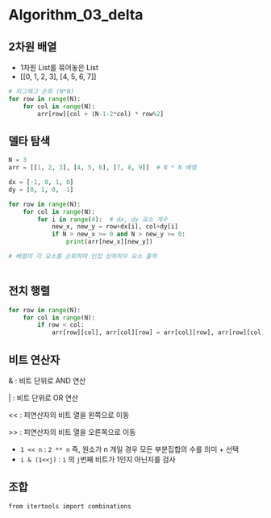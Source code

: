 # Algorithm_03_delta



## 2차원 배열

* 1차원 List를 묶어놓은 List
* [[0, 1, 2, 3], [4, 5, 6, 7]]



```python
# 지그재그 순회 (N*N)
for row in range(N):
    for col in range(N):
        arr[row][col + (N-1-2*col) * row%2]
```



## 델타 탐색

```python
N = 3
arr = [[1, 2, 3], [4, 5, 6], [7, 8, 9]]  # N * N 배열

dx = [-1, 0, 1, 0]
dy = [0, 1, 0, -1]

for row in range(N):
    for col in range(N):
        for i in range(4):  # dx, dy 요소 개수
            new_x, new_y = row+dx[i], col+dy[i]
            if N > new_x >= 0 and N > new_y >= 0:
                print(arr[new_x][new_y])

# 배열의 각 요소를 순회하며 인접 상좌하우 요소 출력
            
```



## 전치 행렬

```python
for row in range(N):
    for col in range(N):
        if row < col:
			arr[row][col], arr[col][row] = arr[col][row], arr[row][col]
```



## 비트 연산자

& : 비트 단위로 AND 연산

| : 비트 단위로 OR 연산

<< : 피연산자의 비트 열을 왼쪽으로 이동

\>\> : 피연산자의 비트 열을 오른쪽으로 이동



* `1 << n` : `2 ** n` 즉, 원소가 n 개일 경우 모든 부분집합의 수를 의미 + 선택
* `i & (1<<j)` : `i`  의 `j`번째 비트가 1인지 아닌지를 검사



## 조합

`from itertools import combinations`

